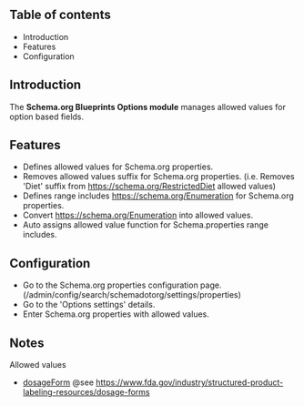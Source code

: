 Table of contents
-----------------

* Introduction
* Features
* Configuration


Introduction
------------

The **Schema.org Blueprints Options module** manages allowed values 
for option based fields.


Features
--------

- Defines allowed values for Schema.org properties.
- Removes allowed values suffix for Schema.org properties. 
  (i.e. Removes 'Diet' suffix from https://schema.org/RestrictedDiet allowed values)
- Defines range includes https://schema.org/Enumeration for Schema.org properties.
- Convert https://schema.org/Enumeration into allowed values.
- Auto assigns allowed value function for Schema.properties range includes.


Configuration
-------------

- Go to the Schema.org properties configuration page.  
  (/admin/config/search/schemadotorg/settings/properties)
- Go to the 'Options settings' details.
- Enter Schema.org properties with allowed values.


Notes
-----

Allowed values

- [dosageForm](https://schema.org/dosageForm)
  @see https://www.fda.gov/industry/structured-product-labeling-resources/dosage-forms
